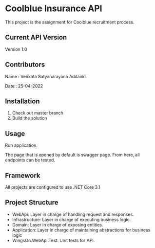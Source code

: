 # Coolblue Insurance API

This project is the assignment for Coolblue recruitment process.

## Current API Version
Version 1.0

## Contributors
Name : Venkata Satyanarayana Addanki.

Date : 25-04-2022

## Installation
1. Check out master branch
2. Build the solution

## Usage
Run application.

The page that is opened by default is swagger page. From here, all
endpoints can be tested.

## Framework
All projects are configured to use .NET Core 3.1

## Project Structure
* WebApi: Layer in charge of handling request and responses.
* Infrastructure: Layer in charge of executing business logic.
* Domain: Layer in charge of exposing entities.
* Application: Layer in charge of maintaining abstractions for business logic
* WingsOn.WebApi.Test: Unit tests for API.

